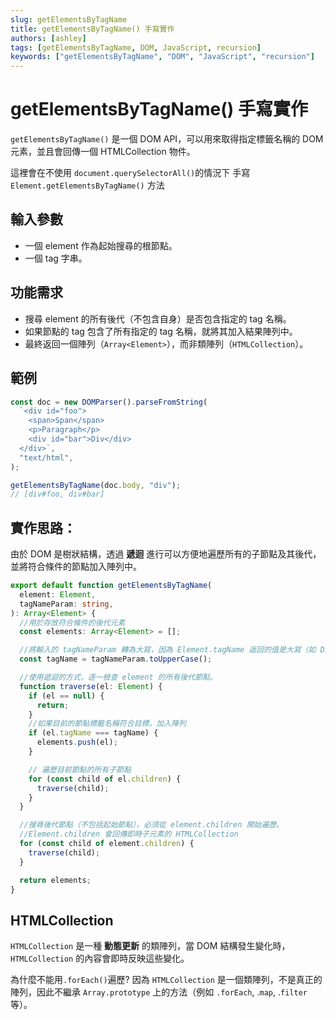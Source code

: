 ```yaml
---
slug: getElementsByTagName
title: getElementsByTagName() 手寫實作
authors: [ashley]
tags: [getElementsByTagName, DOM, JavaScript, recursion]
keywords: ["getElementsByTagName", "DOM", "JavaScript", "recursion"]
---
```


# getElementsByTagName() 手寫實作

`getElementsByTagName()` 是一個 DOM API，可以用來取得指定標籤名稱的 DOM 元素，並且會回傳一個 HTMLCollection 物件。

這裡會在不使用 `document.querySelectorAll()`的情況下 手寫 `Element.getElementsByTagName()` 方法

## 輸入參數

- 一個 element 作為起始搜尋的根節點。
- 一個 tag 字串。

## 功能需求

- 搜尋 element 的所有後代（不包含自身）是否包含指定的 tag 名稱。
- 如果節點的 tag 包含了所有指定的 tag 名稱，就將其加入結果陣列中。
- 最終返回一個陣列（`Array<Element>`），而非類陣列（`HTMLCollection`）。

## 範例

```js
const doc = new DOMParser().parseFromString(
  `<div id="foo">
    <span>Span</span>
    <p>Paragraph</p>
    <div id="bar">Div</div>
  </div>`,
  "text/html",
);

getElementsByTagName(doc.body, "div");
// [div#foo, div#bar]
```

## 實作思路：

由於 DOM 是樹狀結構，透過 **遞迴** 進行可以方便地遍歷所有的子節點及其後代，並將符合條件的節點加入陣列中。

```ts
export default function getElementsByTagName(
  element: Element,
  tagNameParam: string,
): Array<Element> {
  //用於存放符合條件的後代元素
  const elements: Array<Element> = [];

  //將輸入的 tagNameParam 轉為大寫，因為 Element.tagName 返回的值是大寫（如 DIV）。
  const tagName = tagNameParam.toUpperCase();

  //使用遞迴的方式，逐一檢查 element 的所有後代節點。
  function traverse(el: Element) {
    if (el == null) {
      return;
    }
    //如果目前的節點標籤名稱符合目標，加入陣列
    if (el.tagName === tagName) {
      elements.push(el);
    }

    // 遍歷目前節點的所有子節點
    for (const child of el.children) {
      traverse(child);
    }
  }

  //搜尋後代節點（不包括起始節點），必須從 element.children 開始遍歷。
  //Element.children 會回傳即時子元素的 HTMLCollection
  for (const child of element.children) {
    traverse(child);
  }

  return elements;
}
```

## HTMLCollection

`HTMLCollection` 是一種 **動態更新** 的類陣列，當 DOM 結構發生變化時，`HTMLCollection` 的內容會即時反映這些變化。

為什麼不能用`.forEach()`遍歷? 因為 `HTMLCollection` 是一個類陣列，不是真正的陣列，因此不繼承 `Array.prototype` 上的方法（例如 `.forEach`, .`map`, .`filter` 等）。
